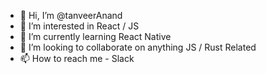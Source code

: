 - 👋 Hi, I’m @tanveerAnand
- 👀 I’m interested in React / JS
- 🌱 I’m currently learning React Native
- 💞️ I’m looking to collaborate on anything JS / Rust Related
- 📫 How to reach me - Slack

<!---
tanveerAnand/tanveerAnand is a ✨ special ✨ repository because its `README.md` (this file) appears on your GitHub profile.
You can click the Preview link to take a look at your changes.
--->
